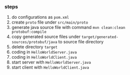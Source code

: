 ### steps
1. do configurations as `pom.xml`    
2. create `proto` file under `src/main/proto`        
3. generate java source file with command `mvn clean:clean protobuf:compile`                 
4. copy generated source files under `target/generated-sources/protobuf/java` to source file directory
5. delete directory `target`
6. coding in `HelloWorldServer.java`
7. coding in `HelloWorldClient.java`
8. start server with `HelloWorldServer.java`
9. start client with `HelloWorldClient.java`
